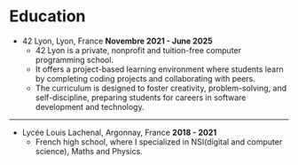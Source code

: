 
# Education

- 42 Lyon, Lyon, France              **Novembre 2021 - June 2025**
  - 42 Lyon is a private, nonprofit and tuition-free computer programming school.
  - It offers a project-based learning environment where students learn by completing coding projects and collaborating with peers.
  - The curriculum is designed to foster creativity, problem-solving, and self-discipline, preparing students for careers in software development and technology.

---

- Lycée Louis Lachenal, Argonnay, France           **2018 - 2021**
  - French high school, where I specialized in NSI(digital and computer science), Maths and Physics.
